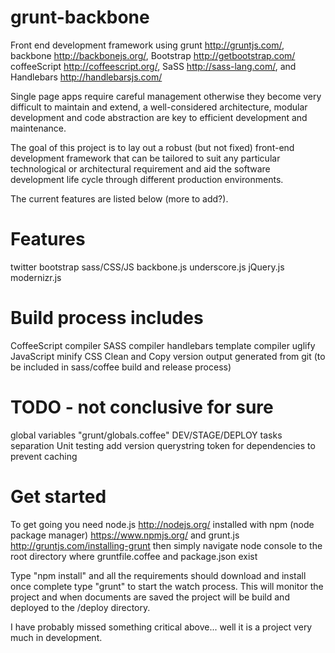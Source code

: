 grunt-backbone
===============

Front end development framework using grunt http://gruntjs.com/, backbone http://backbonejs.org/, Bootstrap http://getbootstrap.com/ coffeeScript http://coffeescript.org/, SaSS http://sass-lang.com/, and Handlebars http://handlebarsjs.com/

Single page apps require careful management otherwise they become very difficult to maintain and extend, a well-considered architecture, modular development and code abstraction are key to efficient development and maintenance.

The goal of this project is to lay out a robust (but not fixed) front-end development framework that can be tailored to suit any particular technological or architectural requirement and aid the software development life cycle through different production environments.

The current features are listed below (more to add?).

Features
===============
twitter bootstrap sass/CSS/JS
backbone.js
underscore.js
jQuery.js
modernizr.js

Build process includes
===============
CoffeeScript compiler
SASS compiler
handlebars template compiler
uglify JavaScript 
minify CSS 
Clean and Copy
version output generated from git (to be included in sass/coffee build and release process)

TODO - not conclusive for sure
===============
global variables "grunt/globals.coffee"
DEV/STAGE/DEPLOY tasks separation
Unit testing
add version querystring token for dependencies to prevent caching

Get started
===============
To get going you need node.js http://nodejs.org/  installed with npm (node package manager) https://www.npmjs.org/ and grunt.js http://gruntjs.com/installing-grunt
then simply navigate node console to the root directory where gruntfile.coffee and package.json exist

Type "npm install" and all the requirements should download and install once complete type "grunt" to start the watch process. This will monitor the project and when documents are saved the project will be build and deployed to the /deploy directory.

I have probably missed something critical above... well it is a project very much in development.